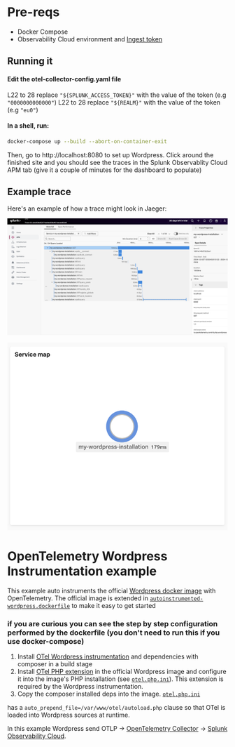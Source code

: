 # Pre-reqs 

- Docker Compose
- Observability Cloud environment and [Ingest token](https://docs.splunk.com/observability/en/admin/authentication/authentication-tokens/org-tokens.html#manage-access-tokens)



## Running it

#### Edit the otel-collector-config.yaml file

L22 to 28 replace `"${SPLUNK_ACCESS_TOKEN}"` with the value of the token (e.g `"0000000000000"`)
L22 to 28 replace `"${REALM}"` with the value of the token (e.g `"eu0"`)

#### In a shell, run:

```sh
docker-compose up --build --abort-on-container-exit
```

Then, go to http://localhost:8080 to set up Wordpress. Click around the finished site and you should see the traces in the Splunk Observablity Cloud APM tab (give it a couple of minutes for the dashboard to populate)

## Example trace

Here's an example of how a trace might look in Jaeger:

![Trace in Splunk Observability Cloud ](./trace.png)

![Map in Splunk Observability Cloud ](./map.png)


# OpenTelemetry Wordpress Instrumentation example

This example auto instruments the official [Wordpress docker image](https://hub.docker.com/_/wordpress) with OpenTelemetry. 
The official image is extended in [`autoinstrumented-wordpress.dockerfile`](./autoinstrumented-wordpress.dockerfile) to make it easy to get started 


### if you are curious you can see the step by step configuration performed by the dockerfile (you don't need to run this if you use docker-compose)

1. Install [OTel Wordpress instrumentation](../../../src/Instrumentation/Wordpress/) and
dependencies with composer in a build stage
2. Install [OTel PHP
extension](https://github.com/open-telemetry/opentelemetry-php-instrumentation) in the official
Wordpress image and configure it into the image's PHP installation (see
[`otel.php.ini`](./otel.php.ini)). This extension is required by the Wordpress instrumentation.
3. Copy the composer installed deps into the image. [`otel.php.ini`](./otel.php.ini)  
    

has a `auto_prepend_file=/var/www/otel/autoload.php` clause so that OTel is loaded into Wordpress sources at runtime.

In this example Wordpress send OTLP -> [OpenTelemetry
Collector](https://opentelemetry.io/docs/collector/) -> [Splunk Observability Cloud](https://docs.splunk.com/observability/en/get-started/get-started.html). 

